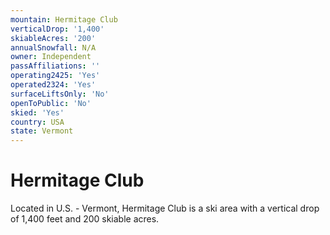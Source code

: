 ```yaml
---
mountain: Hermitage Club
verticalDrop: '1,400'
skiableAcres: '200'
annualSnowfall: N/A
owner: Independent
passAffiliations: ''
operating2425: 'Yes'
operated2324: 'Yes'
surfaceLiftsOnly: 'No'
openToPublic: 'No'
skied: 'Yes'
country: USA
state: Vermont
---
```


# Hermitage Club

Located in U.S. - Vermont, Hermitage Club is a ski area with a vertical drop of 1,400 feet and 200 skiable acres.

